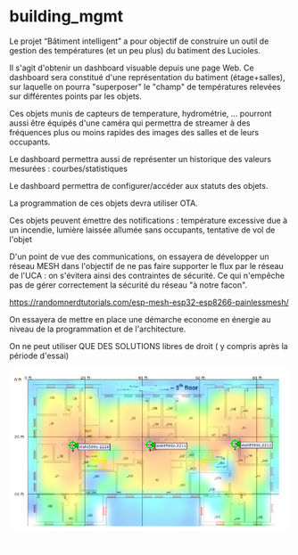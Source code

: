 # building_mgmt

Le projet “Bâtiment intelligent” a pour objectif de construire un outil de gestion des températures (et un peu plus) du batiment des Lucioles.

Il s'agit d'obtenir un dashboard visuable depuis une page Web.
Ce dashboard sera constitué d'une représentation du batiment  (étage+salles), sur laquelle on pourra "superposer"
le "champ" de températures relevées sur différentes points par les objets.

Ces objets munis de capteurs de temperature, hydrométrie, ... pourront aussi être équipés 
d'une caméra qui permettra de streamer à des fréquences plus ou moins rapides des images des salles et de leurs occupants.

Le dashboard permettra aussi de représenter un historique des valeurs mesurées : courbes/statistiques

Le dashboard permettra de configurer/accéder aux statuts des objets.

La programmation de ces objets devra utiliser OTA.

Ces objets peuvent émettre des notifications : température excessive due à un incendie, lumière laissée allumée sans occupants, tentative de vol de l'objet

D'un point de vue des communications, on essayera de développer un réseau MESH dans l'objectif de ne pas faire supporter le flux par le réseau de l'UCA : on s'évitera ainsi des contraintes de sécurité. Ce qui n'empêche pas de gérer correctement la sécurité du réseau "à notre facon".

https://randomnerdtutorials.com/esp-mesh-esp32-esp8266-painlessmesh/

On essayera de mettre en place une démarche econome en énergie au niveau de la programmation et de l'architecture.

On ne peut utiliser QUE DES SOLUTIONS libres de droit ( y compris après la période d'essai)

![geo](geoloc.png)


![space](spaceout.gif)
